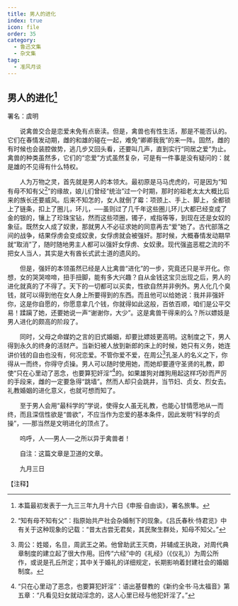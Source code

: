 ```yaml
---
title: 男人的进化
index: true
icon: file
order: 35
category:
  - 鲁迅文集
  - 杂文集
tag:  
  - 准风月谈
---
```


## 男人的进化[^①]

署名：虞明

　　说禽兽交合是恋爱未免有点亵渎。但是，禽兽也有性生活，那是不能否认的。它们在春情发动期，雌的和雄的碰在一起，难免“卿卿我我”的来一阵。固然，雌的有时候也会装腔做势，逃几步又回头看，还要叫几声，直到实行“同居之爱”为止。禽兽的种类虽然多，它们的“恋爱”方式虽然复杂，可是有一件事是没有疑问的：就是雄的不见得有什么特权。

　　人为万物之灵，首先就是男人的本领大。最初原是马马虎虎的，可是因为“知有母不知有父[^②]”的缘故，娘儿们曾经“统治”过一个时期，那时的祖老太太大概比后来的族长还要威风。后来不知怎的，女人就倒了霉：项颈上、手上、脚上，全都锁上了链条，扣上了圈儿，环儿，──虽则过了几千年这些圈儿环儿大都已经变成了金的银的，镶上了珍珠宝钻，然而这些项圈，镯子，戒指等等，到现在还是女奴的象征。既然女人成了奴隶，那就男人不必征求她的同意再去“爱”她了。古代部落之间的战争，结果俘虏会变成奴隶，女俘虏就会被强奸。那时候，大概春情发动期早就“取消”了，随时随地男主人都可以强奸女俘虏、女奴隶。现代强盗恶棍之流的不把女人当人，其实是大有酋长式武士道的遗风的。

　　但是，强奸的本领虽然已经是人比禽兽“进化”的一步，究竟还只是半开化。你想，女的哭哭啼啼，扭手扭脚，能有多大兴趣？自从金钱这宝贝出现之后，男人的进化就真的了不得了。天下的一切都可以买卖，性欲自然并非例外。男人化几个臭钱，就可以得到他在女人身上所要得到的东西。而且他可以给她说：我并非强奸你，这是你自愿的，你愿意拿几个钱，你就得如此这般，百依百顺，咱们是公平交易！蹂躏了她，还要她说一声“谢谢你，大少”。这是禽兽干得来的么？所以嫖妓是男人进化的颇高的阶段了。

　　同时，父母之命媒妁之言的旧式婚姻，却要比嫖妓更高明。这制度之下，男人得到永久的终身的活财产。当新妇被人放到新郎的床上的时候，她只有义务，她连讲价钱的自由也没有，何况恋爱。不管你爱不爱，在周公[^③]孔圣人的名义之下，你得从一而终，你得守贞操。男人可以随时使用她，而她却要遵守圣贤的礼教，即使“只在心里动了恶念，也要算犯奸淫”[^④]的。如果雄狗对雌狗用起这样巧妙而严厉的手段来，雌的一定要急得“跳墙”。然而人却只会跳井，当节妇、贞女、烈女去。礼教婚姻的进化意义，也就可想而知了。

　　至于男人会用“最科学的”学说，使得女人虽无礼教，也能心甘情愿地从一而终，而且深信性欲是“兽欲”，不应当作为恋爱的基本条件，因此发明“科学的贞操”，──那当然是文明进化的顶点了。

　　呜呼，人──男人──之所以异于禽兽者！

　　自注：这篇文章是卫道的文章。

　　九月三日

【注释】

[^①]:本篇最初发表于一九三三年九月十六日《申报·自由谈》，署名旅隼。

[^②]:“知有母不知有父”：指原始共产社会杂婚制下的现象。《吕氏春秋·恃君览》中有关于这种现象的记载：“昔太古尝无君矣，其民聚生群处，知母不知父。”

[^③]:周公：姓姬，名旦，周武王之弟。他曾助武王灭商，并辅成王执政，对周代典章制度的建立起了很大作用。旧传“六经”中的《礼经》（《仪礼》）为周公所作，或说是孔丘所定；其中关于婚礼的详细规定，长期影响着封建社会的婚姻制度。

[^④]:“只在心里动了恶念，也要算犯奸淫”：语出基督教的《新约全书·马太福音》第五章：“凡看见妇女就动淫念的，这人心里已经与他犯奸淫了。”
